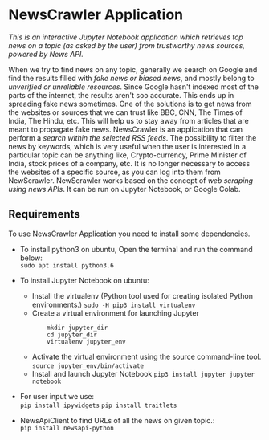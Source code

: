 # NewsCrawler Application
*This is an interactive Jupyter Notebook application which retrieves top news on a topic (as asked by the user) from trustworthy news sources, powered by News API.*

When we try to find news on any topic, generally we search on Google and find the results filled with *fake news or biased news*,  and mostly belong to *unverified or unreliable resources*. Since Google hasn't indexed most of the parts of the internet, the results aren't soo accurate. This ends up in spreading fake news sometimes. One of the solutions is to get news from the websites or sources that we can trust like BBC, CNN, The Times of India, The Hindu, etc. This will help us to stay away from articles that are meant to propagate fake news. NewsCrawler is an application that can perform a *search within the selected RSS feeds*. The possibility to filter the news by keywords, which is very useful when the user is interested in a particular topic can be anything like, Crypto-currency, Prime Minister of India,  stock prices of a company, etc. It is no longer necessary to access the websites of a specific source, as you can log into them from NewScrawler. NewScrawler works based on the concept of *web scraping using news APIs*. It can be run on Jupyter Notebook, or Google Colab.

Requirements
------------

To use NewsCrawler Application you need to install some dependencies.<br>
- To install python3 on ubuntu, Open the terminal and run the command below:<br>
	`sudo apt install python3.6`
- To install Jupyter Notebook on ubuntu:
	+ Install the virtualenv (Python tool used for creating isolated Python environments.)
		`sudo -H pip3 install virtualenv`
	+ Create a virtual environment for launching Jupyter
		``` 
			mkdir jupyter_dir
			cd jupyter_dir
			virtualenv jupyter_env
		```
	+ Activate the virtual environment using the source command-line tool.
		`source jupyter_env/bin/activate`
	+ Install and launch Jupyter Notebook
			`pip3 install jupyter
			jupyter notebook`

- For user input we use:<br>
	`pip install ipywidgets`
	`pip install traitlets`
- NewsApiClient to find URLs of all the news on given topic.:<br>
	`pip install newsapi-python`

